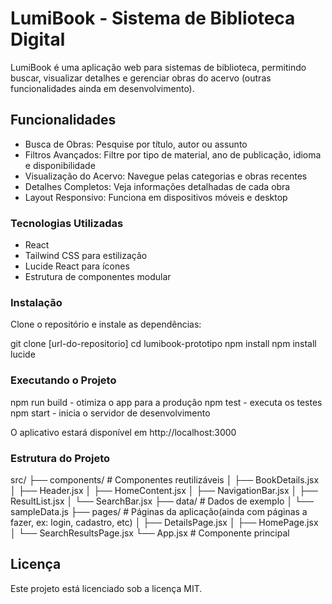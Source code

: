 # LumiBook - Sistema de Biblioteca Digital

LumiBook é uma aplicação web para sistemas de biblioteca, permitindo buscar, visualizar detalhes e gerenciar obras do acervo (outras funcionalidades ainda em desenvolvimento).

## Funcionalidades

- Busca de Obras: Pesquise por título, autor ou assunto
- Filtros Avançados: Filtre por tipo de material, ano de publicação, idioma e disponibilidade
- Visualização do Acervo: Navegue pelas categorias e obras recentes
- Detalhes Completos: Veja informações detalhadas de cada obra
- Layout Responsivo: Funciona em dispositivos móveis e desktop

### Tecnologias Utilizadas

- React
- Tailwind CSS para estilização
- Lucide React para ícones
- Estrutura de componentes modular

### Instalação

Clone o repositório e instale as dependências:

git clone [url-do-repositorio]
cd lumibook-prototipo
npm install
npm install lucide

### Executando o Projeto

npm run build - otimiza o app para a produção
npm test - executa os testes
npm start - inicia o servidor de desenvolvimento

O aplicativo estará disponível em http://localhost:3000

### Estrutura do Projeto

src/
├── components/ # Componentes reutilizáveis
│ ├── BookDetails.jsx
│ ├── Header.jsx
│ ├── HomeContent.jsx
│ ├── NavigationBar.jsx
│ ├── ResultList.jsx
│ └── SearchBar.jsx
├── data/ # Dados de exemplo
│ └── sampleData.js
├── pages/ # Páginas da aplicação(ainda com páginas a fazer, ex: login, cadastro, etc)
│ ├── DetailsPage.jsx
│ ├── HomePage.jsx
│ └── SearchResultsPage.jsx
└── App.jsx # Componente principal

## Licença

Este projeto está licenciado sob a licença MIT.
